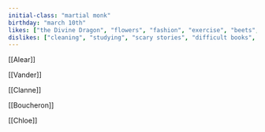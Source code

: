 ```yaml
---
initial-class: "martial monk" 
birthday: "march 10th" 
likes: ["the Divine Dragon", "flowers", "fashion", "exercise", "beets", "cheering for people"] 
dislikes: ["cleaning", "studying", "scary stories", "difficult books", "lectures", "the awkwardness of falling down while all alone"]
---
```


[[Alear]]

[[Vander]]

[[Clanne]]

[[Boucheron]]

[[Chloe]]
